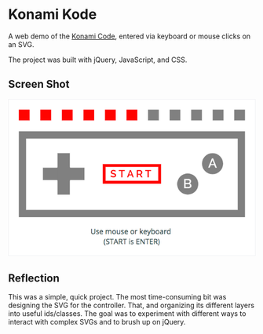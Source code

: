 # Konami Kode
A web demo of the [Konami Code](https://en.wikipedia.org/wiki/Konami_Code), entered via keyboard or mouse clicks on an SVG.

The project was built with jQuery, JavaScript, and CSS.

## Screen Shot
![Screen Shot](/assets/screenshot.png?raw=true)

## Reflection
This was a simple, quick project. The most time-consuming bit was designing the SVG for the controller. That, and organizing its different layers into useful ids/classes. The goal was to experiment with different ways to interact with complex SVGs and to brush up on jQuery.
